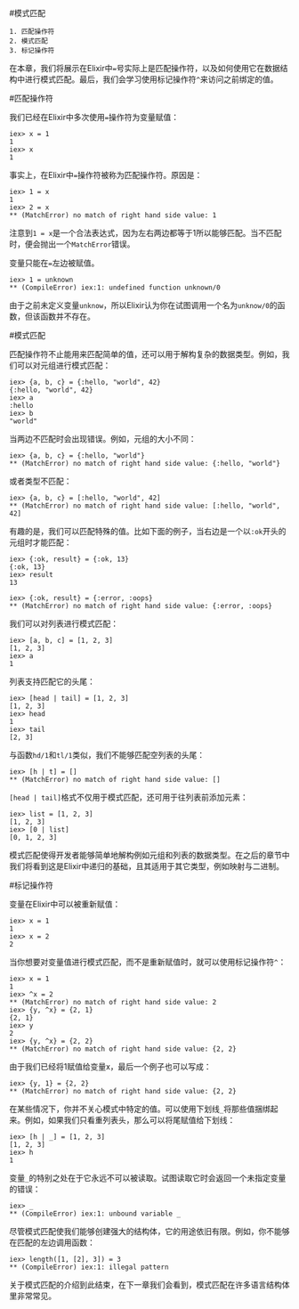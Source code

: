 #模式匹配

    1. 匹配操作符
    2. 模式匹配
    3. 标记操作符

在本章，我们将展示在Elixir中`=`号实际上是匹配操作符，以及如何使用它在数据结构中进行模式匹配。最后，我们会学习使用标记操作符`^`来访问之前绑定的值。

#匹配操作符

我们已经在Elixir中多次使用`=`操作符为变量赋值：

```
iex> x = 1
1
iex> x
1
```

事实上，在Elixir中`=`操作符被称为匹配操作符。原因是：

```
iex> 1 = x
1
iex> 2 = x
** (MatchError) no match of right hand side value: 1
```

注意到`1 = x`是一个合法表达式，因为左右两边都等于1所以能够匹配。当不匹配时，便会抛出一个`MatchError`错误。

变量只能在`=`左边被赋值。

```
iex> 1 = unknown
** (CompileError) iex:1: undefined function unknown/0
```

由于之前未定义变量`unknow`，所以Elixir认为你在试图调用一个名为`unknow/0`的函数，但该函数并不存在。

#模式匹配

匹配操作符不止能用来匹配简单的值，还可以用于解构复杂的数据类型。例如，我们可以对元组进行模式匹配：

```
iex> {a, b, c} = {:hello, "world", 42}
{:hello, "world", 42}
iex> a
:hello
iex> b
"world"
```

当两边不匹配时会出现错误。例如，元组的大小不同：

```
iex> {a, b, c} = {:hello, "world"}
** (MatchError) no match of right hand side value: {:hello, "world"}
```

或者类型不匹配：

```
iex> {a, b, c} = [:hello, "world", 42]
** (MatchError) no match of right hand side value: [:hello, "world", 42]
```

有趣的是，我们可以匹配特殊的值。比如下面的例子，当右边是一个以`:ok`开头的元组时才能匹配：

```
iex> {:ok, result} = {:ok, 13}
{:ok, 13}
iex> result
13

iex> {:ok, result} = {:error, :oops}
** (MatchError) no match of right hand side value: {:error, :oops}
```

我们可以对列表进行模式匹配：

```
iex> [a, b, c] = [1, 2, 3]
[1, 2, 3]
iex> a
1
```

列表支持匹配它的头尾：

```
iex> [head | tail] = [1, 2, 3]
[1, 2, 3]
iex> head
1
iex> tail
[2, 3]
```

与函数`hd/1`和`tl/1`类似，我们不能够匹配空列表的头尾：

```
iex> [h | t] = []
** (MatchError) no match of right hand side value: []
```

`[head | tail]`格式不仅用于模式匹配，还可用于往列表前添加元素：

```
iex> list = [1, 2, 3]
[1, 2, 3]
iex> [0 | list]
[0, 1, 2, 3]
```

模式匹配使得开发者能够简单地解构例如元组和列表的数据类型。在之后的章节中我们将看到这是Elixir中递归的基础，且其适用于其它类型，例如映射与二进制。

#标记操作符

变量在Elixir中可以被重新赋值：

```
iex> x = 1
1
iex> x = 2
2
```

当你想要对变量值进行模式匹配，而不是重新赋值时，就可以使用标记操作符`^`：

```
iex> x = 1
1
iex> ^x = 2
** (MatchError) no match of right hand side value: 2
iex> {y, ^x} = {2, 1}
{2, 1}
iex> y
2
iex> {y, ^x} = {2, 2}
** (MatchError) no match of right hand side value: {2, 2}
```

由于我们已经将1赋值给变量x，最后一个例子也可以写成：

```
iex> {y, 1} = {2, 2}
** (MatchError) no match of right hand side value: {2, 2}
```

在某些情况下，你并不关心模式中特定的值。可以使用下划线`_`将那些值捆绑起来。例如，如果我们只看重列表头，那么可以将尾赋值给下划线：

```
iex> [h | _] = [1, 2, 3]
[1, 2, 3]
iex> h
1
```

变量`_`的特别之处在于它永远不可以被读取。试图读取它时会返回一个未指定变量的错误：

```
iex> _
** (CompileError) iex:1: unbound variable _
```

尽管模式匹配使我们能够创建强大的结构体，它的用途依旧有限。例如，你不能够在匹配的左边调用函数：

```
iex> length([1, [2], 3]) = 3
** (CompileError) iex:1: illegal pattern
```

关于模式匹配的介绍到此结束，在下一章我们会看到，模式匹配在许多语言结构体里非常常见。
